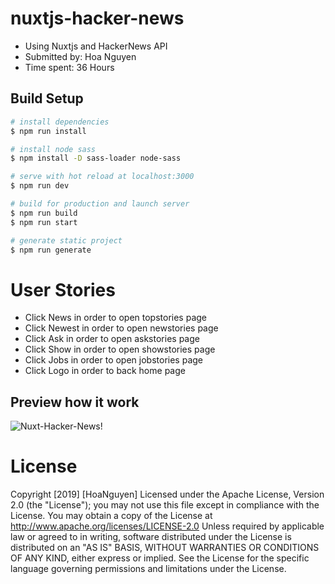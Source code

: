 # nuxtjs-hacker-news
- Using Nuxtjs and HackerNews API
- Submitted by: Hoa Nguyen
- Time spent: 36 Hours

## Build Setup

``` bash
# install dependencies
$ npm run install

# install node sass
$ npm install -D sass-loader node-sass

# serve with hot reload at localhost:3000
$ npm run dev

# build for production and launch server
$ npm run build
$ npm run start

# generate static project
$ npm run generate
```

# User Stories
- Click News in order to open topstories page
- Click Newest in order to open newstories page
- Click Ask in order to open askstories page
- Click Show in order to open showstories page
- Click Jobs in order to open jobstories page
- Click Logo in order to back home page

## Preview how it work

![Nuxt-Hacker-News!](https://github.com/hoanguyen1203/nuxtjs-hacker-news/blob/master/assets/nuxtjs-hacker-news.gif)


# License
Copyright [2019] [HoaNguyen] Licensed under the Apache License, Version 2.0 (the "License"); you may not use this file except in compliance with the License. You may obtain a copy of the License at http://www.apache.org/licenses/LICENSE-2.0 Unless required by applicable law or agreed to in writing, software distributed under the License is distributed on an "AS IS" BASIS, WITHOUT WARRANTIES OR CONDITIONS OF ANY KIND, either express or implied. See the License for the specific language governing permissions and limitations under the License.
